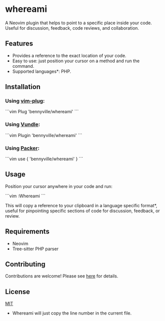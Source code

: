 # whereami

A Neovim plugin that helps to point to a specific place inside your code. Useful for discussion, feedback, code reviews, and collaboration.

## Features

- Provides a reference to the exact location of your code.
- Easy to use: just position your cursor on a method and run the command.
- Supported languages*: PHP.

## Installation

### Using [vim-plug](https://github.com/junegunn/vim-plug):

\```vim
Plug 'bennyville/whereami'
\```

### Using [Vundle](https://github.com/VundleVim/Vundle.vim):

\```vim
Plugin 'bennyville/whereami'
\```

### Using [Packer](https://github.com/VundleVim/Vundle.vim):

\```vim
use { 'bennyville/whereami' }
\```

## Usage

Position your cursor anywhere in your code and run:

\```vim
:Whereami
\```

This will copy a reference to your clipboard in a language specific format*, useful for pinpointing specific sections of code for discussion, feedback, or review.

## Requirements

- Neovim
- Tree-sitter PHP parser

## Contributing

Contributions are welcome! Please see [here](CONTRIBUTING.md) for details.

## License

[MIT](LICENSE)

* Whereami will just copy the line number in the current file.
